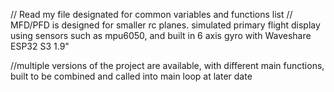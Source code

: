 // Read my file designated for common variables and functions list
// MFD/PFD is designed for smaller rc planes. simulated primary flight display using sensors such as mpu6050, and built in 6 axis gyro with Waveshare ESP32 S3 1.9"

//multiple versions of the project are available, with different main functions, built to be combined and called into main loop at later date
